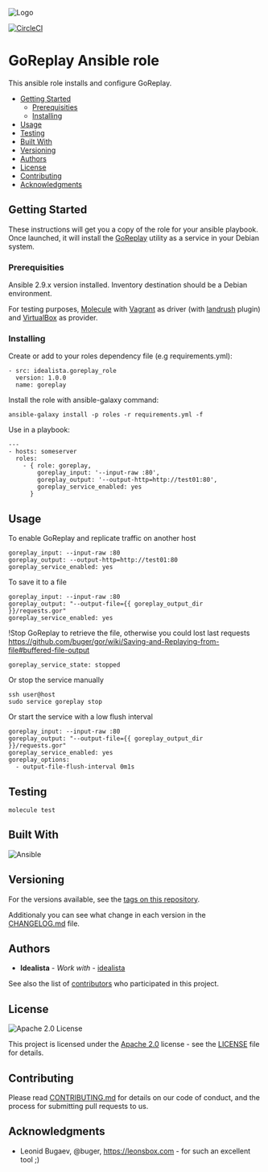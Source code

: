 ![Logo](logo.gif)

[![CircleCI](https://circleci.com/gh/idealista/gor-role.svg?style=svg)](https://circleci.com/gh/idealista/gor-role)

# GoReplay Ansible role

This ansible role installs and configure GoReplay.

- [Getting Started](#getting-started)
	- [Prerequisities](#prerequisities)
	- [Installing](#installing)
- [Usage](#usage)
- [Testing](#testing)
- [Built With](#built-with)
- [Versioning](#versioning)
- [Authors](#authors)
- [License](#license)
- [Contributing](#contributing)
- [Acknowledgments](#acknowledgments)

## Getting Started

These instructions will get you a copy of the role for your ansible playbook. Once launched, it will install the [GoReplay](https://goreplay.org/) utility as a service in your Debian system.

### Prerequisities

Ansible 2.9.x version installed.
Inventory destination should be a Debian environment.

For testing purposes, [Molecule](https://molecule.readthedocs.io/) with [Vagrant](https://www.vagrantup.com/) as driver (with [landrush](https://github.com/vagrant-landrush/landrush) plugin) and [VirtualBox](https://www.virtualbox.org/) as provider.

### Installing

Create or add to your roles dependency file (e.g requirements.yml):

```
- src: idealista.goreplay_role
  version: 1.0.0
  name: goreplay
```

Install the role with ansible-galaxy command:

```
ansible-galaxy install -p roles -r requirements.yml -f
```

Use in a playbook:

```
---
- hosts: someserver
  roles:
    - { role: goreplay,
        goreplay_input: '--input-raw :80',
        goreplay_output: '--output-http=http://test01:80',
        goreplay_service_enabled: yes
      }
```

## Usage

To enable GoReplay and replicate traffic on another host

```
goreplay_input: --input-raw :80
goreplay_output: --output-http=http://test01:80
goreplay_service_enabled: yes
```

To save it to a file

```
goreplay_input: --input-raw :80
goreplay_output: "--output-file={{ goreplay_output_dir }}/requests.gor"
goreplay_service_enabled: yes
```

!Stop GoReplay to retrieve the file, otherwise you could lost last requests https://github.com/buger/gor/wiki/Saving-and-Replaying-from-file#buffered-file-output

```
goreplay_service_state: stopped
```

Or stop the service manually

```
ssh user@host
sudo service goreplay stop
```

Or start the service with a low flush interval

```
goreplay_input: --input-raw :80
goreplay_output: "--output-file={{ goreplay_output_dir }}/requests.gor"
goreplay_service_enabled: yes
goreplay_options:
  - output-file-flush-interval 0m1s
```

## Testing

```
molecule test
```

## Built With

![Ansible](https://img.shields.io/badge/ansible-2.4.0.0-green.svg)

## Versioning

For the versions available, see the [tags on this repository](https://github.com/idealista/gor-role/tags).

Additionaly you can see what change in each version in the [CHANGELOG.md](CHANGELOG.md) file.

## Authors

* **Idealista** - *Work with* - [idealista](https://github.com/idealista)

See also the list of [contributors](https://github.com/idealista/gor-role/contributors) who participated in this project.

## License

![Apache 2.0 License](https://img.shields.io/hexpm/l/plug.svg)

This project is licensed under the [Apache 2.0](https://www.apache.org/licenses/LICENSE-2.0) license - see the [LICENSE](LICENSE) file for details.

## Contributing

Please read [CONTRIBUTING.md](.github/CONTRIBUTING.md) for details on our code of conduct, and the process for submitting pull requests to us.

## Acknowledgments

* Leonid Bugaev, @buger, https://leonsbox.com - for such an excellent tool ;)
